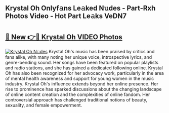 ## Krystal Oh Onlyf𝚊ns Le𝚊ked N𝚞des - Part-Rxh Photos Video - Hot Part Le𝚊ks VeDN7

# <h2><a href="http://ab47535.deff.icu/?id=Krystal+Oh">🔗 New 👉🔴 Krystal Oh VIDEO Photos</a></h2>

[![Krystal Oh N𝚞des](https://i.imgur.com/rIISA9y.gif)](http://ab47535.deff.icu/?id=Krystal+Oh)
Krystal Oh's music has been praised by critics and fans alike, with many noting her unique voice, introspective lyrics, and genre-bending sound. Her songs have been featured on popular playlists and radio stations, and she has gained a dedicated following online. Krystal Oh has also been recognized for her advocacy work, particularly in the area of mental health awareness and support for young women in the music industry. Krystal Oh's influence extends beyond her online presence. Her rise to prominence has sparked discussions about the changing landscape of online content creation and the complexities of online fandom. Her controversial approach has challenged traditional notions of beauty, sexuality, and female empowerment.
